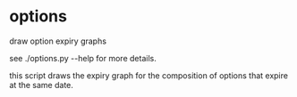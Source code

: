 # options
draw option expiry graphs

see ./options.py --help for more details.

this script draws the expiry graph for the composition
of options that expire at the same date.



